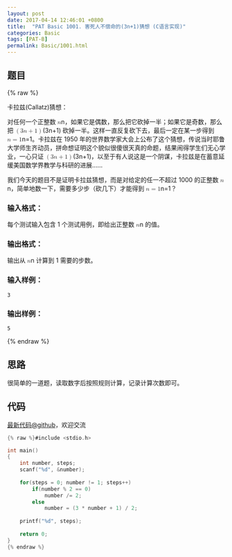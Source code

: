 ```yaml
---
layout: post
date: 2017-04-14 12:46:01 +0800
title:  "PAT Basic 1001. 害死人不偿命的(3n+1)猜想 (C语言实现)"
categories: Basic
tags: [PAT-B]
permalink: Basic/1001.html
---
```


## 题目

{% raw %}<div class="ques-view"><p>卡拉兹(Callatz)猜想：</p>
<p>对任何一个正整数 <span class="katex"><span class="katex-mathml"><math><mrow><mi>n</mi></mrow>n</math></span><span aria-hidden="true" class="katex-html"><span class="strut" style="height:0.43056em;"></span><span class="strut bottom" style="height:0.43056em;vertical-align:0em;"></span><span class="base textstyle uncramped"><span class="mord mathit">n</span></span></span></span>，如果它是偶数，那么把它砍掉一半；如果它是奇数，那么把 <span class="katex"><span class="katex-mathml"><math><mrow><mo>(</mo><mn>3</mn><mi>n</mi><mo>+</mo><mn>1</mn><mo>)</mo></mrow>(3n+1)</math></span><span aria-hidden="true" class="katex-html"><span class="strut" style="height:0.75em;"></span><span class="strut bottom" style="height:1em;vertical-align:-0.25em;"></span><span class="base textstyle uncramped"><span class="mopen">(</span><span class="mord mathrm">3</span><span class="mord mathit">n</span><span class="mbin">+</span><span class="mord mathrm">1</span><span class="mclose">)</span></span></span></span> 砍掉一半。这样一直反复砍下去，最后一定在某一步得到 <span class="katex"><span class="katex-mathml"><math><mrow><mi>n</mi><mo>=</mo><mn>1</mn></mrow>n=1</math></span><span aria-hidden="true" class="katex-html"><span class="strut" style="height:0.64444em;"></span><span class="strut bottom" style="height:0.64444em;vertical-align:0em;"></span><span class="base textstyle uncramped"><span class="mord mathit">n</span><span class="mrel">=</span><span class="mord mathrm">1</span></span></span></span>。卡拉兹在 1950 年的世界数学家大会上公布了这个猜想，传说当时耶鲁大学师生齐动员，拼命想证明这个貌似很傻很天真的命题，结果闹得学生们无心学业，一心只证 <span class="katex"><span class="katex-mathml"><math><mrow><mo>(</mo><mn>3</mn><mi>n</mi><mo>+</mo><mn>1</mn><mo>)</mo></mrow>(3n+1)</math></span><span aria-hidden="true" class="katex-html"><span class="strut" style="height:0.75em;"></span><span class="strut bottom" style="height:1em;vertical-align:-0.25em;"></span><span class="base textstyle uncramped"><span class="mopen">(</span><span class="mord mathrm">3</span><span class="mord mathit">n</span><span class="mbin">+</span><span class="mord mathrm">1</span><span class="mclose">)</span></span></span></span>，以至于有人说这是一个阴谋，卡拉兹是在蓄意延缓美国数学界教学与科研的进展……</p>
<p>我们今天的题目不是证明卡拉兹猜想，而是对给定的任一不超过 1000 的正整数 <span class="katex"><span class="katex-mathml"><math><mrow><mi>n</mi></mrow>n</math></span><span aria-hidden="true" class="katex-html"><span class="strut" style="height:0.43056em;"></span><span class="strut bottom" style="height:0.43056em;vertical-align:0em;"></span><span class="base textstyle uncramped"><span class="mord mathit">n</span></span></span></span>，简单地数一下，需要多少步（砍几下）才能得到 <span class="katex"><span class="katex-mathml"><math><mrow><mi>n</mi><mo>=</mo><mn>1</mn></mrow>n=1</math></span><span aria-hidden="true" class="katex-html"><span class="strut" style="height:0.64444em;"></span><span class="strut bottom" style="height:0.64444em;vertical-align:0em;"></span><span class="base textstyle uncramped"><span class="mord mathit">n</span><span class="mrel">=</span><span class="mord mathrm">1</span></span></span></span>？</p>
<h3 id="-">输入格式：</h3>
<p>每个测试输入包含 1 个测试用例，即给出正整数 <span class="katex"><span class="katex-mathml"><math><mrow><mi>n</mi></mrow>n</math></span><span aria-hidden="true" class="katex-html"><span class="strut" style="height:0.43056em;"></span><span class="strut bottom" style="height:0.43056em;vertical-align:0em;"></span><span class="base textstyle uncramped"><span class="mord mathit">n</span></span></span></span> 的值。</p>
<h3 id="-">输出格式：</h3>
<p>输出从 <span class="katex"><span class="katex-mathml"><math><mrow><mi>n</mi></mrow>n</math></span><span aria-hidden="true" class="katex-html"><span class="strut" style="height:0.43056em;"></span><span class="strut bottom" style="height:0.43056em;vertical-align:0em;"></span><span class="base textstyle uncramped"><span class="mord mathit">n</span></span></span></span> 计算到 1 需要的步数。</p>
<h3 id="-">输入样例：</h3>
<pre><code class="lang-in">3
</code></pre>
<h3 id="-">输出样例：</h3>
<pre><code class="lang-out">5
</code></pre>
</div>{% endraw %}

## 思路

很简单的一道题，读取数字后按照规则计算，记录计算次数即可。


## 代码

[最新代码@github](https://github.com/OliverLew/PAT/blob/master/PATBasic/1001.c)，欢迎交流
```c
{% raw %}#include <stdio.h>

int main()
{
    int number, steps;
    scanf("%d", &number);
    
    for(steps = 0; number != 1; steps++) 
        if(number % 2 == 0)     
            number /= 2;
        else
            number = (3 * number + 1) / 2;
    
    printf("%d", steps);
    
    return 0;
}
{% endraw %}
```